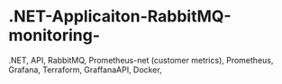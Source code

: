 # .NET-Applicaiton-RabbitMQ-monitoring-
.NET, API, RabbitMQ, Prometheus-net (customer metrics), Prometheus, Grafana, Terraform, GraffanaAPI, Docker, 
